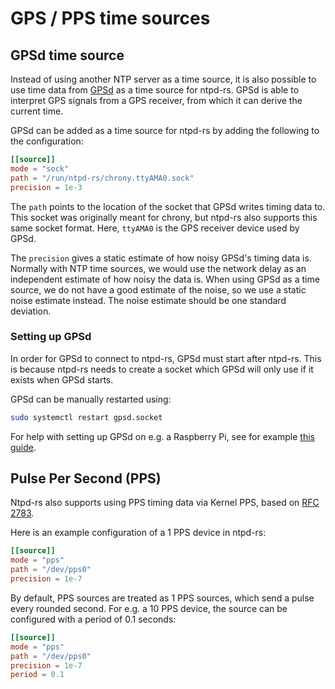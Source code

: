# GPS / PPS time sources

## GPSd time source
Instead of using another NTP server as a time source, it is also possible to use time data from [GPSd](https://gpsd.gitlab.io/gpsd/) as a time source for ntpd-rs.
GPSd is able to interpret GPS signals from a GPS receiver, from which it can derive the current time.

GPSd can be added as a time source for ntpd-rs by adding the following to the configuration:
```toml
[[source]]
mode = "sock"
path = "/run/ntpd-rs/chrony.ttyAMA0.sock"
precision = 1e-3
```
The `path` points to the location of the socket that GPSd writes timing data to. This socket was originally meant for chrony, but ntpd-rs also supports this same socket format. Here, `ttyAMA0` is the GPS receiver device used by GPSd.

The `precision` gives a static estimate of how noisy GPSd's timing data is. Normally with NTP time sources, we would use the network delay as an independent estimate of how noisy the data is. When using GPSd as a time source, we do not have a good estimate of the noise, so we use a static noise estimate instead. The noise estimate should be one standard deviation.

### Setting up GPSd
In order for GPSd to connect to ntpd-rs, GPSd must start after ntpd-rs. This is because ntpd-rs needs to create a socket which GPSd will only use if it exists when GPSd starts.

GPSd can be manually restarted using:
```sh
sudo systemctl restart gpsd.socket
```

For help with setting up GPSd on e.g. a Raspberry Pi, see for example [this guide](https://n4bfr.com/2020/04/raspberry-pi-with-chrony/2/).

## Pulse Per Second (PPS)
Ntpd-rs also supports using PPS timing data via Kernel PPS, based on [RFC 2783](https://datatracker.ietf.org/doc/html/rfc2783).

Here is an example configuration of a 1 PPS device in ntpd-rs:
```toml
[[source]]
mode = "pps"
path = "/dev/pps0"
precision = 1e-7
```

By default, PPS sources are treated as 1 PPS sources, which send a pulse every rounded second. For e.g. a 10 PPS device, the source can be configured with a period of 0.1 seconds:
```toml
[[source]]
mode = "pps"
path = "/dev/pps0"
precision = 1e-7
period = 0.1
```
